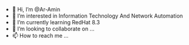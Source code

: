 - 👋 Hi, I’m @Ar-Amin
- 👀 I’m interested in Information Technology And Network Automation
- 🌱 I’m currently learning RedHat 8.3
- 💞️ I’m looking to collaborate on ...
- 📫 How to reach me ...

<!---
Ar-Amin/Ar-Amin is a ✨ special ✨ repository because its `README.md` (this file) appears on your GitHub profile.
You can click the Preview link to take a look at your changes.
--->

